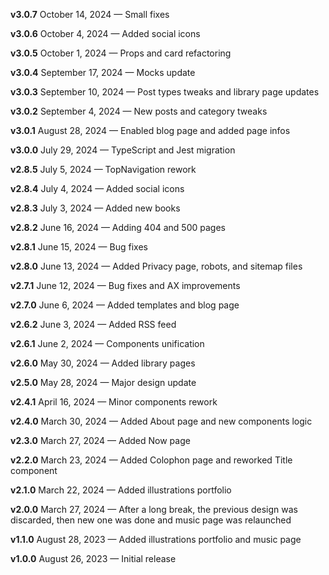 **v3.0.7** October 14, 2024 — Small fixes

**v3.0.6** October 4, 2024 — Added social icons

**v3.0.5** October 1, 2024 — Props and card refactoring

**v3.0.4** September 17, 2024 — Mocks update

**v3.0.3** September 10, 2024 — Post types tweaks and library page updates

**v3.0.2** September 4, 2024 — New posts and category tweaks

**v3.0.1** August 28, 2024 — Enabled blog page and added page infos

**v3.0.0** July 29, 2024 — TypeScript and Jest migration

**v2.8.5** July 5, 2024 — TopNavigation rework

**v2.8.4** July 4, 2024 — Added social icons

**v2.8.3** July 3, 2024 — Added new books

**v2.8.2** June 16, 2024 — Adding 404 and 500 pages

**v2.8.1** June 15, 2024 — Bug fixes

**v2.8.0** June 13, 2024 — Added Privacy page, robots, and sitemap files

**v2.7.1** June 12, 2024 — Bug fixes and AX improvements

**v2.7.0** June 6, 2024 — Added templates and blog page

**v2.6.2** June 3, 2024 — Added RSS feed

**v2.6.1** June 2, 2024 — Components unification

**v2.6.0** May 30, 2024 — Added library pages

**v2.5.0** May 28, 2024 — Major design update

**v2.4.1** April 16, 2024 — Minor components rework

**v2.4.0** March 30, 2024 — Added About page and new components logic

**v2.3.0** March 27, 2024 — Added Now page

**v2.2.0** March 23, 2024 — Added Colophon page and reworked Title component

**v2.1.0** March 22, 2024 — Added illustrations portfolio

**v2.0.0** March 27, 2024 — After a long break, the previous design was
discarded, then new one was done and music page was relaunched

**v1.1.0** August 28, 2023 — Added illustrations portfolio and music page

**v1.0.0** August 26, 2023 — Initial release

